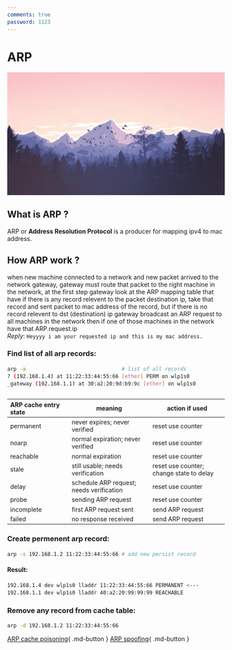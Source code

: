 ```yaml
---
comments: true
password: 1123
---
```


# ARP


  ![Image title](../../assets/background.png)

## What is ARP ?
ARP or __Address Resolution Protocol__ is a producer for mapping ipv4 to mac address.


## How ARP work ?
when new machine connected to a network and new packet arrived to the network gateway, gateway must route that packet to the right machine in the network, at the first step gateway look at the ARP mapping table that have if there is any record relevent to the packet destination ip, take that record and sent packet to mac address of the record, but if there is no record relevent to dst (destination) ip gateway broadcast an ARP request to all machines in the network then if one of those machines in the network have that ARP.request.ip <br> _Reply_: `Heyyyy i am your requested ip and this is my mac address. `

### Find list of all arp records:
```sh title="arp tool in linux"
arp -a                               # list of all records
? (192.168.1.4) at 11:22:33:44:55:66 [ether] PERM on wlp1s0
_gateway (192.168.1.1) at 30:a2:20:9d:b9:9c [ether] on wlp1s0
```
```
```

| ARP cache entry state &nbsp;&nbsp;&nbsp;&nbsp;&nbsp;&nbsp;&nbsp; |	meaning	 | action if used |
|:--------------------- |----------|----------------|
|permanent              |never expires; never verified    |reset use counter|
noarp                   |normal expiration; never verified|reset use counter
reachable               |normal expiration	              |reset use counter
stale                   |still usable; needs verification	|reset use counter; change state to delay
delay                   |schedule ARP request; needs verification|	reset use counter
probe                   |sending ARP request	            |reset use counter
incomplete              |first ARP request sent	          |send ARP request
failed                  |no response received	            |send ARP request


### Create permenent arp record:
```sh
arp -s 192.168.1.2 11:22:33:44:55:66 # add new persist record
```
#### Result:
```sh title="ip neigh"
192.168.1.4 dev wlp1s0 lladdr 11:22:33:44:55:66 PERMANENT <---
192.168.1.1 dev wlp1s0 lladdr 40:a2:20:99:99:99 REACHABLE
```



### Remove any record from cache table:
```sh title="Remove record"
arp -d 192.168.1.2 11:22:33:44:55:66
```

[ARP cache poisoning](http://localhost:8000/security/attacks/arp-cache-poisoning/){ .md-button }
[ARP spoofing](http://localhost:8000/security/attacks/arp-spoofing/){ .md-button }